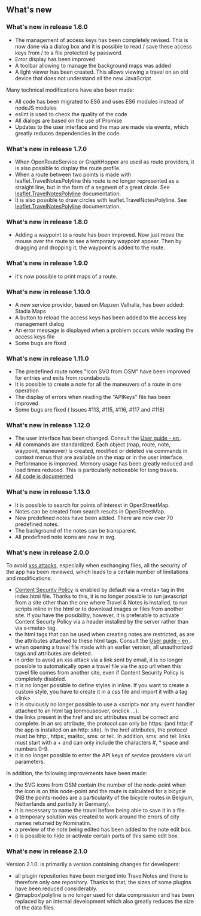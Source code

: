 ##  What's new

### What's new in release 1.6.0

- The management of access keys has been completely revised. This is now done via a dialog box and it is possible to 
read / save these access keys from / to a file protected by password.
- Error display has been improved
- A toolbar allowing to manage the background maps was added
- A light viewer has been created. This allows viewing a travel on an old device that does not understand all the new JavaScript

Many technical modifications have also been made:
- All code has been migrated to ES6 and uses ES6 modules instead of nodeJS modules
- eslint is used to check the quality of the code
- All dialogs are based on the use of Promise
- Updates to the user interface and the map are made via events, which greatly reduces dependencies in the code.

### What's new in release 1.7.0

- When OpenRouteService or GraphHopper are used as route providers, it is also possible to display the route profile.
- When a route between two points is made with leaflet.TravelNotesPolyline this route is no longer represented as a straight line,
but in the form of a segment of a great circle. See [leaflet.TravelNotesPolyline](https://github.com/wwwouaiebe/leaflet.TravelNotesPolyline/blob/master/README.md) documentation.
- It is also possible to draw circles with leaflet.TravelNotesPolyline. See [leaflet.TravelNotesPolyline](https://github.com/wwwouaiebe/leaflet.TravelNotesPolyline/blob/master/README.md) documentation.

### What's new in release 1.8.0

- Adding a waypoint to a route has been improved. Now just move the mouse over the route to see a temporary waypoint appear. Then by dragging and dropping it, the waypoint is added to the route.

### What's new in release 1.9.0

- it's now possible to print maps of a route.

### What's new in release 1.10.0

- A new service provider, based on Mapzen Valhalla, has been added: Stadia Maps
- A button to reload the access keys has been added to the access key management dialog
- An error message is displayed when a problem occurs while reading the access keys file
- Some bugs are fixed

### What's new in release 1.11.0

- The predefined route notes "Icon SVG from OSM" have been improved for entries and exits from roundabouts
- It is possible to create a note for all the maneuvers of a route in one operation
- The display of errors when reading the "APIKeys" file has been improved
- Some bugs are fixed ( Issues #113, #115, #116, #117 and #118)

###  What's new in release 1.12.0

- The user interface has been changed. Consult the [User guide - en ](https://github.com/wwwouaiebe/leaflet.TravelNotes/blob/gh-pages/TravelNotesGuides/en/UserGuideEN.md).
- All commands are standardized. Each object (map, route, note, waypoint, maneuver) is created, modified or deleted via commands in context menus that are available on the map or in the user interface.
- Performance is improved. Memory usage has been greatly reduced and load times reduced. This is particularly noticeable for long travels.
- [All code is documented](https://wwwouaiebe.github.io/leaflet.TravelNotes/TechDoc/)

###  What's new in release 1.13.0

- It is possible to search for points of interest in OpenStreetMap.
- Notes can be created from search results in OpenStreetMap.
- New predefined notes have been added. There are now over 70 predefined notes.
- The background of the notes can be transparent.
- All predefined note icons are now in svg.

### What's new in release 2.0.0

To avoid [xss attacks](https://en.wikipedia.org/wiki/Cross-site_scripting), especially when exchanging files, all the security 
of the app has been reviewed, which leads to a certain number of limitations and modifications:
- [Content Security Policy](https://developer.mozilla.org/en-US/docs/Web/HTTP/CSP) is enabled by default via a &lt;meta&gt; tag in the index.html file.
Thanks to this, it is no longer possible to run javascript from a site other than the one where Travel & Notes is installed, 
to run scripts inline in the html or to download images or files from another site.
If you have the possibility, however, it is preferable to activate Content Securty Policy via a header installed by the server rather than via a&lt;meta&gt; tag.
- the html tags that can be used when creating notes are restricted, as are the attributes attached to these html tags.
Consult the [User guide - en ](https://github.com/wwwouaiebe/leaflet.TravelNotes/blob/gh-pages/TravelNotesGuides/en/UserGuideEN.md#AddHtmltext).
- when opening a travel file made with an earlier version, all unauthorized tags and attributes are deleted.
- in order to avoid an xss attack via a link sent by email, it is no longer possible to automatically open a travel file 
via the app url when this travel file comes from another site, even if Content Security Policy is completely disabled.
- it is no longer possible to define styles in inline. If you want to create a custom style, you have to create it in a css
file and import it with a tag &lt;link&gt;
- it is obviously no longer possible to use a &lt;script&gt; nor any event handler attached to an html tag (onmouseover, onclick ...).
- the links present in the href and src attributes must be correct and complete. In an src attribute, the protocol can only
 be https: (and http: if the app is installed on an http: site). In the href attributes, the protocol must be http:, 
 https:, mailto:, sms: or tel:. In addition, sms: and tel: links must start with a + and can only include the 
 characters #, * space and numbers 0-9.
- it is no longer possible to enter the API keys of service providers via url parameters.

In addition, the following improvements have been made:
- the SVG icons from OSM contain the number of the node-point when the icon is on this node-point and the route is 
calculated for a bicycle (NB the points-nodes are a particularity of the bicycle routes in Belgium, Netherlands
 and partially in Germany).
- it is necessary to name the travel before being able to save it in a file.
- a temporary solution was created to work around the errors of city names returned by Nominatim.
- a preview of the note being edited has been added to the note edit box.
- it is possible to hide or activate certain parts of this same edit box.

### What's new in release 2.1.0

Version 2.1.0. is primarily a version containing changes for developers:
- all plugin repositories have been merged into TravelNotes and there is therefore only one repository. Thanks to that,
the sizes of some plugins have been reduced considerably.
- @mapbox\polyline is no longer used for data compression and has been replaced by an internal development
which also greatly reduces the size of the data files. 
